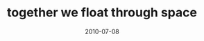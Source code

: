 ---
layout: base.njk
title : 'together we float through space' 
view_title : 'together we float through space' 
year : '2010' 
date : '2010-07-08' 
img_file : '/drawing/togetherwefloatthroughspace.png' 
html_file : 'togetherwefloatthroughspace' 
next_html : 'everythingisbluenow.html' 
year_order : '97' 
permalink : "title/{{html_file}}.html"
---